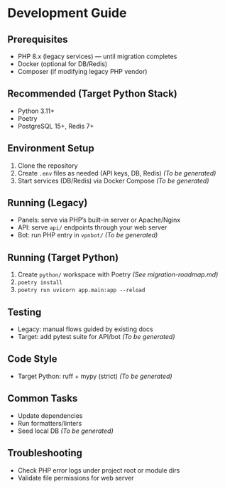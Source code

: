 # Development Guide

## Prerequisites
- PHP 8.x (legacy services) — until migration completes
- Docker (optional for DB/Redis)
- Composer (if modifying legacy PHP vendor)

## Recommended (Target Python Stack)
- Python 3.11+
- Poetry
- PostgreSQL 15+, Redis 7+

## Environment Setup
1. Clone the repository
2. Create `.env` files as needed (API keys, DB, Redis) _(To be generated)_
3. Start services (DB/Redis) via Docker Compose _(To be generated)_

## Running (Legacy)
- Panels: serve via PHP’s built-in server or Apache/Nginx
- API: serve `api/` endpoints through your web server
- Bot: run PHP entry in `vpnbot/` _(To be generated)_

## Running (Target Python)
1. Create `python/` workspace with Poetry _(See migration-roadmap.md)_
2. `poetry install`
3. `poetry run uvicorn app.main:app --reload`

## Testing
- Legacy: manual flows guided by existing docs
- Target: add pytest suite for API/bot _(To be generated)_

## Code Style
- Target Python: ruff + mypy (strict) _(To be generated)_

## Common Tasks
- Update dependencies
- Run formatters/linters
- Seed local DB _(To be generated)_

## Troubleshooting
- Check PHP error logs under project root or module dirs
- Validate file permissions for web server


